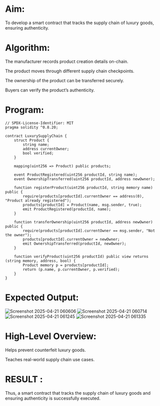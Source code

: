 # Aim:
To develop a smart contract that tracks the supply chain of luxury goods, ensuring authenticity.
# Algorithm:
The manufacturer records product creation details on-chain.


The product moves through different supply chain checkpoints.


The ownership of the product can be transferred securely.


Buyers can verify the product’s authenticity.


# Program:
```
// SPDX-License-Identifier: MIT
pragma solidity ^0.8.20;

contract LuxurySupplyChain {
    struct Product {
        string name;
        address currentOwner;
        bool verified;
    }

    mapping(uint256 => Product) public products;

    event ProductRegistered(uint256 productId, string name);
    event OwnershipTransferred(uint256 productId, address newOwner);

    function registerProduct(uint256 productId, string memory name) public {
        require(products[productId].currentOwner == address(0), "Product already registered");
        products[productId] = Product(name, msg.sender, true);
        emit ProductRegistered(productId, name);
    }

    function transferOwnership(uint256 productId, address newOwner) public {
        require(products[productId].currentOwner == msg.sender, "Not the owner");
        products[productId].currentOwner = newOwner;
        emit OwnershipTransferred(productId, newOwner);
    }

    function verifyProduct(uint256 productId) public view returns (string memory, address, bool) {
        Product memory p = products[productId];
        return (p.name, p.currentOwner, p.verified);
    }
}
```
# Expected Output:
![Screenshot 2025-04-21 060606](https://github.com/user-attachments/assets/56f64054-6121-432f-b42e-6cc3b8962de3)
![Screenshot 2025-04-21 060714](https://github.com/user-attachments/assets/f9b6cced-59c7-49a7-8f3e-01eaea6a0da2)
![Screenshot 2025-04-21 061245](https://github.com/user-attachments/assets/e4c8a121-9b32-40ea-a433-82f5a34b2798)
![Screenshot 2025-04-21 061335](https://github.com/user-attachments/assets/722b9296-c2fe-4aaa-8958-c38c3ee9f0d3)


# High-Level Overview:
Helps prevent counterfeit luxury goods.


Teaches real-world supply chain use cases.

# RESULT : 
Thus, a smart contract that tracks the supply chain of luxury goods and ensuring authenticity is successfully executed.
